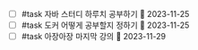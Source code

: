 - [ ] #task 자바 스터디 하루치 공부하기 📅 2023-11-25 
- [ ] #task 도커 어떻게 공부할지 정하기 📅 2023-11-25 
- [ ] #task 아장아장 마지막 강의 📅 2023-11-29
```tasks

```
```tasks

```




